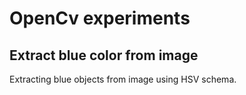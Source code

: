 # OpenCv experiments


## Extract blue color from image

Extracting blue objects from image using HSV schema.
